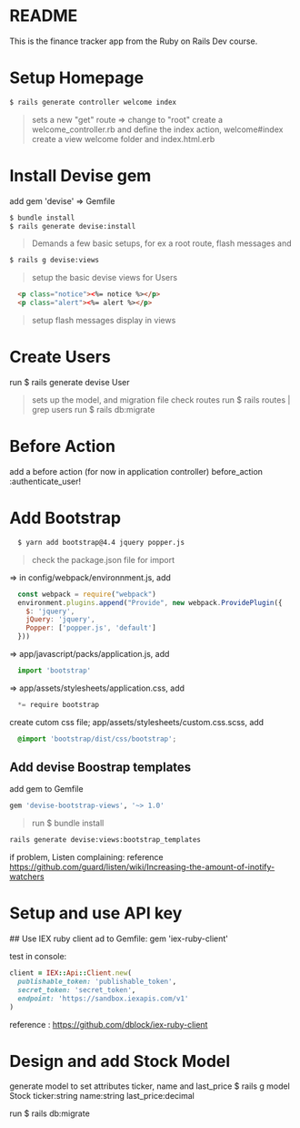 # README

This is the finance tracker app from the Ruby on Rails Dev course. 

# Setup Homepage 
  ```bash
  $ rails generate controller welcome index
  ```
  >sets a new "get" route => change to "root"
  >create a welcome_controller.rb and define the index action, welcome#index
  >create a view welcome folder and index.html.erb 

# Install Devise gem
  add gem 'devise' => Gemfile 
  ```bash
  $ bundle install 
  $ rails generate devise:install
  ```
  >Demands a few basic setups, for ex a root route, flash messages and 
  ```bash
  $ rails g devise:views 
  ```
  >setup the basic devise views for Users 
  ```html
    <p class="notice"><%= notice %></p>
    <p class="alert"><%= alert %></p>
  ```
  >setup flash messages display in views

# Create Users 
  run $ rails generate devise User
  >sets up the model, and migration file
  check routes 
  run $ rails routes | grep users 
  run $ rails db:migrate

# Before Action 
  add a before action (for now in application controller)
  before_action :authenticate_user!

# Add Bootstrap 
```bash
  $ yarn add bootstrap@4.4 jquery popper.js
```
  >check the package.json file for import 

  => in config/webpack/environnment.js, add 
```javascript
  const webpack = require("webpack")
  environment.plugins.append("Provide", new webpack.ProvidePlugin({
    $: 'jquery',
    jQuery: 'jquery',
    Popper: ['popper.js', 'default']
  }))
```
  => app/javascript/packs/application.js, add 
```javascript
  import 'bootstrap'
```
  => app/assets/stylesheets/application.css, add
```javascript
  *= require bootstrap
```
  create cutom css file; app/assets/stylesheets/custom.css.scss, add 
```css
  @import 'bootstrap/dist/css/bootstrap';
```

## Add devise Boostrap templates 
add gem to Gemfile 
```bash 
gem 'devise-bootstrap-views', '~> 1.0'
```
>run $ bundle install
```bash 
rails generate devise:views:bootstrap_templates
```
if problem, Listen complaining: 
reference https://github.com/guard/listen/wiki/Increasing-the-amount-of-inotify-watchers

# Setup and use API key
## Use IEX ruby client 
ad to Gemfile: gem 'iex-ruby-client'

test in console:
```ruby
client = IEX::Api::Client.new(
  publishable_token: 'publishable_token',
  secret_token: 'secret_token',
  endpoint: 'https://sandbox.iexapis.com/v1'
)
```
reference :
https://github.com/dblock/iex-ruby-client

# Design and add Stock Model
generate model to set attributes ticker, name and last_price
$ rails g model Stock ticker:string name:string last_price:decimal

run $ rails db:migrate